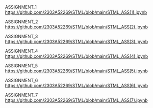 ASSIGNMENT_1
https://github.com/2303A52269/STML/blob/main/STML_ASS(1).ipynb

ASSIGNMENT_2
https://github.com/2303A52269/STML/blob/main/STML_ASS(2).ipynb

ASSIGNMENT_3
https://github.com/2303A52269/STML/blob/main/STML_ASS(3).ipynb

ASSIGNMENT_4
https://github.com/2303A52269/STML/blob/main/STML_ASS(4).ipynb

ASSIGNMENT_5
https://github.com/2303A52269/STML/blob/main/STML_ASS(5).ipynb

ASSIGNMENT_6
https://github.com/2303A52269/STML/blob/main/STML_ASS(6).ipynb

ASSIGNMENT_7
https://github.com/2303A52269/STML/blob/main/STML_ASS(7).ipynb
